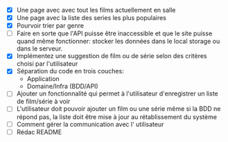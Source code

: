 - [x] Une page avec avec tout les films actuellement en salle
- [x] Une page avec la liste des series les plus populaires
- [x] Pourvoir trier par genre
- [ ] Faire en sorte que l'API puisse être inaccessible et que le site puisse quand même fonctionner: stocker les données dans le local storage ou dans le serveur.
- [x] Implémentez une suggestion de film ou de série selon des critères choisi par l'utilisateur
- [x] Séparation du code en trois couches:
  - Application
  - Domaine/Infra (BDD/API)
- [ ] Ajouter un fonctionnalité qui permet à l'utilisateur d'enregistrer un liste de film/série à voir
- [ ] L'utilisateur doit pouvoir ajouter un film ou une série même si la BDD ne répond pas, la liste doit être mise à jour au rétablissement du système
- [ ] Comment gérer la communication avec l' utilisateur
- [ ] Rédac README